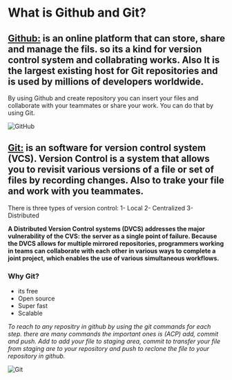 # What is Github and Git?

## [Github:](#github) is an online platform that can store, share and manage the fils. so its a kind for version control system and collabrating works. Also It is the largest existing host for Git repositories and is used by millions of developers worldwide.

By using Github and create repository you can insert your files and collaborate with your teammates or share your work. You can do that by using Git.

![GitHub](https://miro.medium.com/max/882/1*D5zGIGFZoEO4uCTriOj4xg.jpeg)

## [Git:](#Git) is an software for version control system (VCS). Version Control is a system that allows you to revisit various versions of a file or set of files by recording changes. Also to trake your file and work with you teammates.

There is three types of version control: 
1- Local
2- Centralized 
3- Distributed

**A Distributed Version Control systems (DVCS) addresses the major vulnerability of the CVS: the server as a single point of failure. Because the DVCS allows for multiple mirrored repositories, programmers working in teams can collaborate with each other in various ways to complete a joint project, which enables the use of various simultaneous workflows.**

### Why Git?

- its free
- Open source
- Super fast
- Scalable

*To reach to any repositry in github by using the git commands for each step. there are many commands the important ones is (ACP) add, commit and push. Add to add your file to staging area, commit to transfer your file from staging are to your repository and push to reclone the file to your repository in github.*

![Git](https://blog.udemy.com/wp-content/uploads/2015/08/image036.png)

